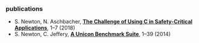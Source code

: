 ### publications

* S. Newton, N. Aschbacher, [__The Challenge of Using C in Safety-Critical Applications__](/papers/The_Challenge_of_Using_C_in_Safety_Critical_Applications.pdf), 1–7 (2018)
* S. Newton, C. Jeffery, [__A Unicon Benchmark Suite__](http://unicon.org/utr/utr16.pdf), 1–39 (2014)